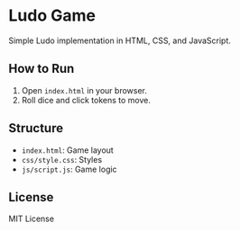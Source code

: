 # Ludo Game

Simple Ludo implementation in HTML, CSS, and JavaScript.

## How to Run

1. Open `index.html` in your browser.  
2. Roll dice and click tokens to move.

## Structure

- `index.html`: Game layout  
- `css/style.css`: Styles  
- `js/script.js`: Game logic  

## License

MIT License

